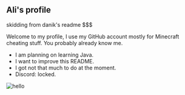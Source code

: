 ## Ali's profile
skidding from danik's readme $$$

Welcome to my profile, I use my GitHub account mostly for Minecraft cheating stuff. You probably already know me.

- I am planning on learning Java. 
- I want to improve this README.
- I got not that much to do at the moment.
- Discord: locked.


![hello](https://github-readme-stats.vercel.app/api?username=Ali00035v2&show_icons=true&theme=onedark&count_private=true)
